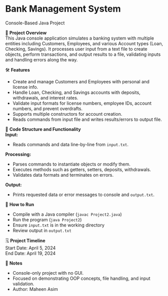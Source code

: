 # Bank Management System  
Console-Based Java Project

🚀 **Project Overview**  
This Java console application simulates a banking system with multiple entities including Customers, Employees, and various Account types (Loan, Checking, Savings). It processes user input from a text file to create objects, perform transactions, and output results to a file, validating inputs and handling errors along the way.

🛠️ **Features**  
- Create and manage Customers and Employees with personal and license info.  
- Handle Loan, Checking, and Savings accounts with deposits, withdrawals, and interest rates.  
- Validate input formats for license numbers, employee IDs, account numbers, and prevent overdrafts.  
- Supports multiple constructors for account creation.  
- Reads commands from input file and writes results/errors to output file.  

🧩 **Code Structure and Functionality**  
**Input:**  
- Reads commands and data line-by-line from `input.txt`.  

**Processing:**  
- Parses commands to instantiate objects or modify them.  
- Executes methods such as getters, setters, deposits, withdrawals.  
- Validates data formats and terminates on errors.  

**Output:**  
- Prints requested data or error messages to console and `output.txt`.  

🏃 **How to Run**  
- Compile with a Java compiler (`javac Project2.java`)  
- Run the program (`java Project2`)  
- Ensure `input.txt` is in the working directory  
- Review output in `output.txt`  

🗓️ **Project Timeline**  
Start Date: April 5, 2024  
End Date: April 19, 2024  

📌 **Notes**  
- Console-only project with no GUI.  
- Focused on demonstrating OOP concepts, file handling, and input validation.  
- Author: Maheen Asim  
